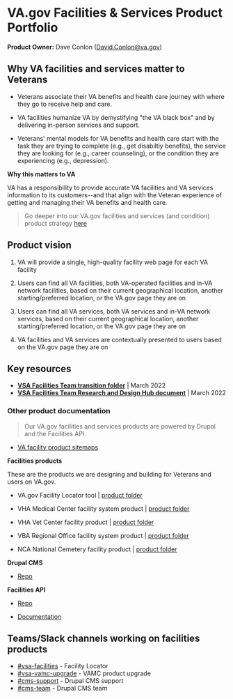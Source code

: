 # VA.gov Facilities & Services Product Portfolio

**Product Owner:** Dave Conlon (David.Conlon@va.gov)

## Why VA facilities and services matter to Veterans

- Veterans associate their VA benefits and health care journey with where they go to receive help and care.

- VA facilities humanize VA by demystifying "the VA black box" and by delivering in-person services and support.

- Veterans' mental models for VA benefits and health care start with the task they are trying to complete (e.g., get disabiltiy benefits), the service they are looking for (e.g., career counseling), or the condition they are experiencing (e.g., depression). 

**Why this matters to VA**

VA has a responsibility to provide accurate VA facilities and VA services information to its customers--and that align with the Veteran experience of getting and managing their VA benefits and health care.

> Go deeper into our VA.gov facilities and services (and condition) product strategy [here](https://app.mural.co/t/departmentofveteransaffairs9999/m/departmentofveteransaffairs9999/1571687080233/b02974cdf86270f2ea988b527ef97f3a9d2c5c4e)

## Product vision

1. VA will provide a single, high-quality facility web page for each VA facility

2. Users can find all VA facilities, both VA-operated facilities and in-VA network facilities, based on their current geographical location, another starting/preferred location, or the VA.gov page they are on

3. Users can find all VA services, both VA services and in-VA network services, based on their current geographical location, another starting/preferred location, or the VA.gov page they are on

4. VA facilities and VA services are contextually presented to users based on the VA.gov page they are on

## Key resources 

- [**VSA Facilities Team transition folder**](https://github.com/department-of-veterans-affairs/va.gov-team/tree/master/teams/vsa/teams/facility-locator/product-transition-doc) | March 2022
- [**VSA Facilities Team Research and Design Hub document**](https://github.com/department-of-veterans-affairs/va.gov-team/blob/master/teams/vsa/teams/facility-locator/vsa-ux-transition-doc.md) | March 2022

### Other product documentation

> Our VA.gov facilities and services products are powered by Drupal and the Facilities API.

- [VA facility product sitemaps](https://app.moqups.com/Rnc4BDEKrA/view/page/a9e1a59e9)

**Facilities products**

These are the products we are designing and building for Veterans and users on VA.gov.

- VA.gov Facility Locator tool | [product folder](https://github.com/department-of-veterans-affairs/va.gov-team/tree/master/products/facilities/facility-locator)

- VHA Medical Center facility system product | [product folder](https://github.com/department-of-veterans-affairs/va.gov-team/tree/master/products/facilities/medical-centers)

- VHA Vet Center facility product | [product folder](https://github.com/department-of-veterans-affairs/va.gov-team/tree/master/products/facilities/vet-centers)

- VBA Regional Office facility system product | [product folder](https://github.com/department-of-veterans-affairs/va.gov-team/tree/master/products/facilities/regional-offices)

- NCA National Cemetery facility product | [product folder](https://github.com/department-of-veterans-affairs/va.gov-team/tree/master/products/facilities/cemeteries)

**Drupal CMS**

- [Repo](https://github.com/department-of-veterans-affairs/va.gov-cms)

**Facilities API**

- [Repo](https://github.com/department-of-veterans-affairs/vets-api)

- [Documentation](https://developer.va.gov/explore/facilities/docs/facilities?version=current)

## Teams/Slack channels working on facilities products
- [#vsa-facilities](https://dsva.slack.com/channels/vsa-facilities) - Facility Locator
- [#vsa-vamc-upgrade](https://dsva.slack.com/channels/vsa-vamc-upgrade) - VAMC product upgrade
- [#cms-support](https://dsva.slack.com/channels/cms-support) - Drupal CMS support
- [#cms-team](https://dsva.slack.com/channels/cms-team) - Drupal CMS team
